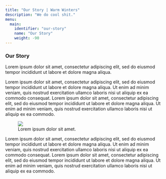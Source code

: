 ```yaml
---
title: "Our Story | Warm Winters"
description: "We do cool shit."
menu:
  main:
    identifier: "our-story"
    name: "Our Story"
    weight: -90
---
```


<h3>Our Story</h3>

<p class="intro-text">Lorem ipsum dolor sit amet, consectetur adipiscing elit, sed do eiusmod tempor incididunt ut labore et dolore magna aliqua.</p>

<p class="paragraph-text">Lorem ipsum dolor sit amet, consectetur adipiscing elit, sed do eiusmod tempor incididunt ut labore et dolore magna aliqua. Ut enim ad minim veniam, quis nostrud exercitation ullamco laboris nisi ut aliquip ex ea commodo consequat. Lorem ipsum dolor sit amet, consectetur adipiscing elit, sed do eiusmod tempor incididunt ut labore et dolore magna aliqua. Ut enim ad minim veniam, quis nostrud exercitation ullamco laboris nisi ut aliquip ex ea commodo.</p>

<figure class="paragraph-figure">
  <img src="https://images.unsplash.com/photo-1494023120489-e26d4967e173?ixlib=rb-0.3.5&s=ea74cec3b8ad95fe1c1bd0a45a413b00&auto=format&fit=crop&w=2550&q=80">
  <figcaption>Lorem ipsum dolor sit amet.</figcaption>
</figure>

<p class="paragraph-text">Lorem ipsum dolor sit amet, consectetur adipiscing elit, sed do eiusmod tempor incididunt ut labore et dolore magna aliqua. Ut enim ad minim veniam, quis nostrud exercitation ullamco laboris nisi ut aliquip ex ea commodo consequat. Lorem ipsum dolor sit amet, consectetur adipiscing elit, sed do eiusmod tempor incididunt ut labore et dolore magna aliqua. Ut enim ad minim veniam, quis nostrud exercitation ullamco laboris nisi ut aliquip ex ea commodo.</p>
